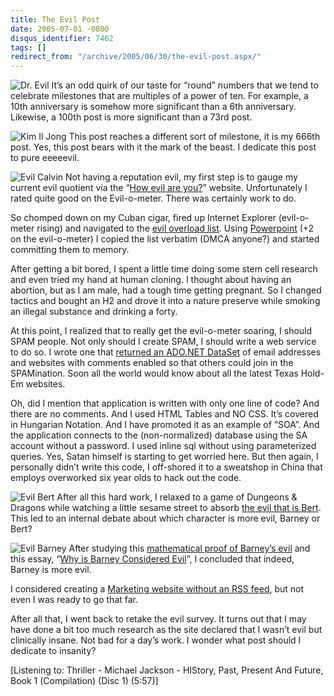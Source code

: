 ```yaml
---
title: The Evil Post
date: 2005-07-01 -0800
disqus_identifier: 7462
tags: []
redirect_from: "/archive/2005/06/30/the-evil-post.aspx/"
---
```


![Dr. Evil](https://haacked.com/images/DrEvil.jpg) It’s an odd quirk of
our taste for “round” numbers that we tend to celebrate milestones that
are multiples of a power of ten. For example, a 10th anniversary is
somehow more significant than a 6th anniversary. Likewise, a 100th post
is more significant than a 73rd post.

![Kim Il Jong](https://haacked.com/images/kimiljong.jpg) This post
reaches a different sort of milestone, it is my 666th post. Yes, this
post bears with it the mark of the beast. I dedicate this post to pure
eeeeevil.

![Evil Calvin](https://haacked.com/images/evilCalvin.jpg) Not having a
reputation evil, my first step is to gauge my current evil quotient via
the “[How evil are you?](http://home.att.net/~slugbutter/evil/)”
website. Unfortunately I rated quite good on the Evil-o-meter. There was
certainly work to do.

So chomped down on my Cuban cigar, fired up Internet Explorer
(evil-o-meter rising) and navigated to the [evil overload
list](http://www.eviloverlord.com/lists/overlord.html). Using
[Powerpoint](http://www.wired.com/wired/archive/11.09/ppt2.html) (+2 on
the evil-o-meter) I copied the list verbatim (DMCA anyone?) and started
committing them to memory.

After getting a bit bored, I spent a little time doing some stem cell
research and even tried my hand at human cloning. I thought about having
an abortion, but as I am male, had a tough time getting pregnant. So I
changed tactics and bought an H2 and drove it into a nature preserve
while smoking an illegal substance and drinking a forty.

At this point, I realized that to really get the evil-o-meter soaring, I
should SPAM people. Not only should I create SPAM, I should write a web
service to do so. I wrote one that [returned an ADO.NET
DataSet](http://www.hanselman.com/blog/ReturningDataSetsFromWebServicesIsTheSpawnOfSatanAndRepresentsAllThatIsTrulyEvilInTheWorld.aspx)
of email addresses and websites with comments enabled so that others
could join in the SPAMination. Soon all the world would know about all
the latest Texas Hold-Em websites.

Oh, did I mention that application is written with only one line of
code? And there are no comments. And I used HTML Tables and NO CSS. It’s
covered in Hungarian Notation. And I have promoted it as an example of
“SOA”. And the application connects to the (non-normalized) database
using the SA account without a password. I used inline sql without using
parameterized queries. Yes, Satan himself is starting to get worried
here. But then again, I personally didn’t write this code, I off-shored
it to a sweatshop in China that employs overworked six year olds to hack
out the code.

![Evil Bert](https://haacked.com/images/EvilBert.jpg) After all this hard
work, I relaxed to a game of Dungeons & Dragons while watching a little
sesame street to absorb [the evil that is
Bert](http://www.bertisevil.tv/index2.htm). This led to an internal
debate about which character is more evil, Barney or Bert?

![Evil Barney](https://haacked.com/images/evilBarney.jpg) After studying
this [mathematical proof of Barney’s
evil](http://www.geocities.com/h2lee/barney.html) and this essay, “[Why
is Barney Considered Evil](http://www.vitriol.com/barney.html)”, I
concluded that indeed, Barney is more evil.

I considered creating a [Marketing website without an RSS
feed](http://radio.weblogs.com/0001011/2005/02/19.html#a9456), but not
even I was ready to go that far.

After all that, I went back to retake the evil survey. It turns out that
I may have done a bit too much research as the site declared that I
wasn’t evil but clinically insane. Not bad for a day’s work. I wonder
what post should I dedicate to insanity?

[Listening to: Thriller - Michael Jackson - HIStory, Past, Present And
Future, Book 1 (Compilation) (Disc 1) (5:57)]

